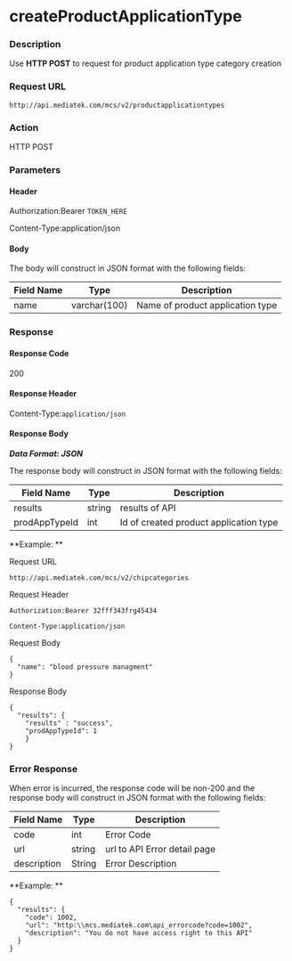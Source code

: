 # createProductApplicationType

### Description

Use **HTTP POST** to request for product application type category creation

### Request URL

```
http://api.mediatek.com/mcs/v2/productapplicationtypes
```

### Action
HTTP POST

### Parameters

#### Header

Authorization:Bearer `TOKEN_HERE`

Content-Type:application/json

#### Body

The body will construct in JSON format with the following fields:

| Field Name | Type |Description|
| --- | --- | --- |
| name | varchar(100) | Name of product application type ||


### Response

#### Response Code
200

#### Response Header

Content-Type:`application/json`
#### Response Body

***Data Format: JSON***

The response body will construct in JSON format with the following fields:

| Field Name | Type |Description|
| --- | --- | --- |
| results | string | results of API
| prodAppTypeId | int | Id of created product application type ||

**Example: **

Request URL
```
http://api.mediatek.com/mcs/v2/chipcategories
```

Request Header

```
Authorization:Bearer 32fff343frg45434

Content-Type:application/json
```

Request Body

```
{
  "name": "blood pressure managment"
}
```

Response Body

```
{
  "results": {
    "results" : "success",
    "prodAppTypeId": 1
    }
}
```

### Error Response

When error is incurred, the response code will be non-200 and the response body will construct in JSON format with the following fields:

| Field Name | Type |Description|
| --- | --- | --- |
| code | int | Error Code |
| url | string | url to API Error detail page |
| description | String | Error Description |

**Example: **
```
{
  "results": {
    "code": 1002,
    "url": "http:\\mcs.mediatek.com\api_errorcode?code=1002",
    "description": "You do not have access right to this API"
  }
}
```





